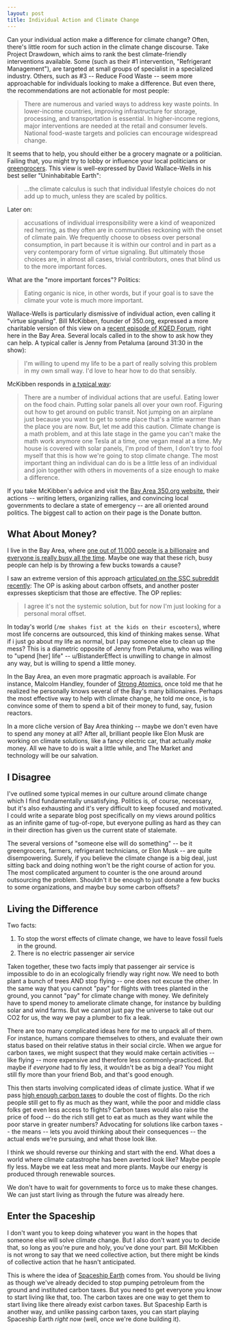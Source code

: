 ```yaml
---
layout: post
title: Individual Action and Climate Change
---
```


Can your individual action make a difference for climate change?
Often, there's little room for such action in the climate change discourse.
Take Project Drawdown, which aims to rank the best climate-friendly interventions available.
Some (such as their #1 intervention, "Refrigerant Management"), are targeted at small groups of specialist in a specialized industry.
Others, such as #3 -- Reduce Food Waste -- seem more approachable for individuals looking to make a difference.
But even there, the recommendations are not actionable for most people:

> There are numerous and varied ways to address key waste points.
> In lower-income countries, improving infrastructure for storage, processing, and transportation is essential.
> In higher-income regions, major interventions are needed at the retail and consumer levels.
> National food-waste targets and policies can encourage widespread change.

It seems that to help, you should either be a grocery magnate or a politician.
Failing that, you might try to lobby or influence your local politicians or [greengrocers](http://openproduce.org/#contact).
This view is well-expressed by David Wallace-Wells in his best seller "Uninhabitable Earth":

> …the climate calculus is such that individual lifestyle choices do not add up to much, unless they are scaled by politics.

Later on:

> accusations of individual irresponsibility were a kind of weaponized red herring, as they often are in communities reckoning with the onset of climate pain.
> We frequently choose to obsess over personal consumption, in part because it is within our control and in part as a very contemporary form of virtue signaling.
> But ultimately those choices are, in almost all cases, trivial contributors, ones that blind us to the more important forces.

What are the "more important forces"?
Politics:

> Eating organic is nice, in other words, but if your goal is to save the climate your vote is much more important.

Wallace-Wells is particularly dismissive of individual action, even calling it "virtue signaling".
Bill McKibben, founder of 350.org, expressed a more charitable version of this view on a [recent episode of KQED Forum](https://www.kqed.org/forum/2010101870787/bill-mckibben-warns-of-dire-consequences-of-unchecked-climate-change), right here in the Bay Area.
Several locals called in to the show to ask how they can help.
A typical caller is Jenny from Petaluma (around 31:30 in the show):

> I'm willing to upend my life to be a part of really solving this problem in my own small way.
> I'd love to hear how to do that sensibly.

McKibben responds in [a typical way](https://www.youtube.com/watch?v=DYLWZPFEWTw):

> There are a number of individual actions that are useful.
> Eating lower on the food chain.
> Putting solar panels all over your own roof.
> Figuring out how to get around on public transit.
> Not jumping on an airplane just because you want to get to some place that's a little warmer than the place you are now.
> But, let me add this caution.
> Climate change is a math problem, and at this late stage in the game you can't make the math work anymore one Tesla at a time, one vegan meal at a time.
> My house is covered with solar panels, I'm prod of them, I don't try to fool myself that this is how we're going to stop climate change.
> The most important thing an individual can do is be a little less of an individual and join together with others in movements of a size enough to make a difference.

If you take McKibben's advice and visit the [Bay Area 350.org website](https://350bayarea.org/), their actions -- writing letters, organizing rallies, and convincing local governments to declare a state of emergency -- are all oriented around politics.
The biggest call to action on their page is the Donate button.

## What About Money? ##

I live in the Bay Area, where [one out of 11,000 people is a billionaire](https://www.vox.com/recode/2019/5/9/18537122/billionaire-study-wealthx-san-francisco) and [everyone is really busy all the time](https://thebolditalic.com/why-are-san-franciscans-so-goddamn-busy-all-the-time-the-bold-italic-san-francisco-2e15a498d750).
Maybe one way that these rich, busy people can help is by throwing a few bucks towards a cause?

I saw an extreme version of this approach [articulated on the SSC subreddit recently](https://www.reddit.com/r/slatestarcodex/comments/bm3j6x/how_to_effectively_buy_carbon_offsets/emtimk7?utm_source=share&utm_medium=web2x):
The OP is asking about carbon offsets, and another poster expresses skepticism that those are effective.
The OP replies:

> I agree it's not the systemic solution, but for now I'm just looking for a personal moral offset.

In today's world (`/me shakes fist at the kids on their escooters`), where most life concerns are outsourced, this kind of thinking makes sense.
What if i just go about my life as normal, but I pay someone else to clean up the mess?
This is a diametric opposite of Jenny from Petaluma, who was willing to "upend [her] life" -- u/BistanderEffect is unwilling to change in almost any way, but is willing to spend a little money.

In the Bay Area, an even more pragmatic approach is available.
For instance, Malcolm Handley, founder of [Strong Atomics](https://strong-atomics.com/), once told me that he realized he personally knows several of the Bay's many billionaires.
Perhaps the most effective way to help with climate change, he told me once, is to convince some of them to spend a bit of their money to fund, say, fusion reactors.

In a more cliche version of Bay Area thinking -- maybe we don't even have to spend any money at all?
After all, brilliant people like Elon Musk are working on climate solutions, like a fancy electric car, that actually *make* money.
All we have to do is wait a little while, and The Market and technology will be our salvation.

## I Disagree ##

I've outlined some typical memes in our culture around climate change which I find fundamentally unsatisfying.
Politics is, of course, necessary, but it's also exhausting and it's very difficult to keep focused and motivated.
I could write a separate blog post specifically on my views around politics as an infinite game of tug-of-rope, but everyone pulling as hard as they can in their direction has given us the current state of stalemate.

The several versions of "someone else will do something" -- be it greengrocers, farmers, refrigerant technicians, or Elon Musk -- are quite disempowering.
Surely, if you believe the climate change is a big deal, just sitting back and doing nothing won't be the right course of action for you.
The most complicated argument to counter is the one around around outsourcing the problem.
Shouldn't it be enough to just donate a few bucks to some organizations, and maybe buy some carbon offsets?

## Living the Difference ##

Two facts:

1. To stop the worst effects of climate change, we have to leave fossil fuels in the ground.
2. There is no electric passenger air service

Taken together, these two facts imply that passenger air service is impossible to do in an ecologically friendly way right now.
We need to both plant a bunch of trees AND stop flying -- one does not excuse the other.
In the same way that you cannot "pay" for flights with trees planted in the ground, you cannot "pay" for climate change with money.
We definitely have to spend money to ameliorate climate change, for instance by building solar and wind farms.
But we cannot just pay the universe to take out our CO2 for us, the way we pay a plumber to fix a leak.

There are too many complicated ideas here for me to unpack all of them.
For instance, humans compare themselves to others, and evaluate their own status based on their relative status in their social circle.
When we argue for carbon taxes, we might suspect that they would make certain activities -- like flying -- more expensive and therefore less commonly-practiced.
But maybe if *everyone* had to fly less, it wouldn't be as big a deal?
You  might still fly more than your friend Bob, and that's good enough.

This then starts involving complicated ideas of climate justice.
What if we pass [high enough carbon taxes](https://www.jbs.cam.ac.uk/fileadmin/user_upload/research/workingpapers/wp1109.pdf) to double the cost of flights.
Do the rich people still get to fly as much as they want, while the poor and middle class folks get even less access to flights?
Carbon taxes would also raise the price of food -- do the rich still get to eat as much as they want while the poor starve in greater numbers?
Advocating for solutions like carbon taxes -- the means -- lets you avoid thinking about their consequences -- the actual ends we're pursuing, and what those look like.

I think we should reverse our thinking and start with the end.
What does a world where climate catastrophe has been averted look like?
Maybe people fly less.
Maybe we eat less meat and more plants.
Maybe our energy is produced through renewable sources.

We don't have to wait for governments to force us to make these changes.
We can just start living as through the future was already here.

## Enter the Spaceship ##

I don't want you to keep doing whatever you want in the hopes that someone else will solve climate change.
But I also don't want you to decide that, so long as you're pure and holy, you've done your part.
Bill McKibben is not wrong to say that we need collective action, but there might be kinds of collective action that he hasn't anticipated.

This is where the idea of [Spaceship Earth](https://spaceshipearth.org) comes from.
You should be living as though we've already decided to stop pumping petroleum from the ground and instituted carbon taxes.
But you need to get everyone you know to start living like that, too.
The carbon taxes are one way to get them to start living like there already exist carbon taxes.
But Spaceship Earth is another way, and unlike passing carbon taxes, you can start playing Spaceship Earth *right now* (well, once we're done building it).

